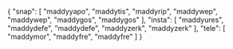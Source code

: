 {
  "snap": [
    "maddyyapo",
    "maddytis",
    "maddyrip",
    "maddywep",
    "maddywep",
    "maddygos",
    "maddygos"
  ],
  "insta": [
    "maddyures",
    "maddydefe",
    "maddydefe",
    "maddyzerk",
    "maddyzerk"
  ],
  "tele": [
    "maddymor",
    "maddyfre",
    "maddyfre"
  ]
}
